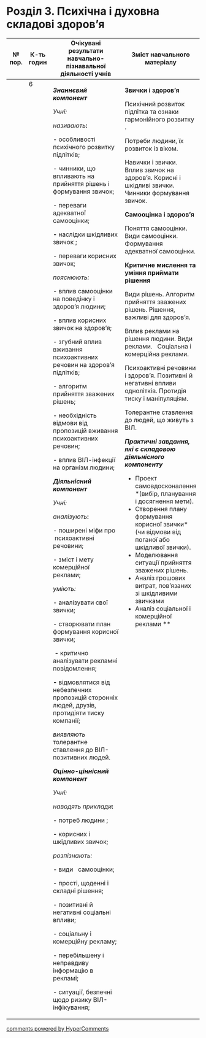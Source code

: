 <div id="hypercomments_widget" class="js-hypercomments-widget invisible"></div>

# Розділ 3. Психічна і духовна складові здоров’я

<table>
  <tr>
    <td width="10%" align="center"><b>№ пор.</b></td>
    <td width="10%" align="center"><b>К-ть годин</b></td>
    <td width="40%" align="center"><b>Очікувані результати навчально-пізнавальної діяльності учнів</b></td>
    <td width="40%" align="center"><b>Зміст навчального матеріалу</b></td>
  </tr>
<tbody>
  <tr>
<td width="10%" style="vertical-align:top !important;"></td>
<td width="10%" style="vertical-align:top !important;">6</td>
    <td width="40%" style="vertical-align:top !important;">
<p><strong><em>Знаннєвий компонент</em></strong></p>
<p><em>Учні:</em></p>
<p><em>називають</em><strong>: </strong></p>
<p>- особливості психічного розвитку підлітків;</p>
<p>- чинники, що впливають на прийняття рішень і формування звичок;</p>
<p>- переваги адекватної самооцінки;</p>
<p><strong>- </strong>наслідки шкідливих звичок ;</p>
<p>- переваги корисних звичок;</p>
<p><em>пояснюють:</em> &nbsp;</p>
<p>- вплив самооцінки на поведінку і здоров&rsquo;я людини;</p>
<p>- вплив корисних звичок на здоров&rsquo;я;</p>
<p>- згубний вплив вживання психоактивних речовин на здоров&rsquo;я підлітків;</p>
<p>- алгоритм прийняття зважених рішень;&nbsp;</p>
<p>- необхідність відмови від пропозицій вживання психоактивних речовин;</p>
<p>- вплив ВІЛ-інфекції на організм людини;</p>
<p><strong><em>Діяльнісний компонент</em></strong></p>
<p><em>Учні:</em></p>
<p><em>аналізують</em><strong>: </strong></p>
<p>- поширені міфи про &nbsp;психоактивні речовини;</p>
<p>- зміст і мету комерційної реклами; &nbsp;</p>
<p><em>уміють:</em></p>
<p>- аналізувати свої звички;</p>
<p>- створювати план формування корисної звички;</p>
<p><strong>&nbsp;- </strong>критично аналізувати рекламні повідомлення;</p>
<p><strong>- </strong>відмовлятися від небезпечних пропозицій сторонніх людей, друзів, протидіяти тиску компанії;</p>
<p><em>виявляють </em>толерантне ставлення до ВІЛ-позитивних людей.</p>
<p><strong><em>Оцінно-ціннісний компонент</em></strong></p>
<p><em>Учні:</em></p>
<p><em>наводять приклади</em><strong>: </strong></p>
<p>- потреб людини ;</p>
<p><strong>- </strong>корисних і шкідливих звичок;</p>
<p><em>розпізнають:</em></p>
<p><em>- </em>види&nbsp;&nbsp; самооцінки;</p>
<p>- прості, щоденні і складні рішення;</p>
<p>- позитивні й негативні соціальні впливи;</p>
<p>- соціальну і комерційну рекламу;</p>
<p>- перебільшену і неправдиву інформацію в рекламі;&nbsp;</p>
<p>- ситуації, безпечні щодо ризику ВІЛ-інфікування;</p>
</td>
    <td width="40%" style="vertical-align:top !important;">
<p><strong>Звички і здоров&rsquo;я</strong></p>
<p>Психічний розвиток підлітка та ознаки гармонійного розвитку .</p>
<p>Потреби людини, їх розвиток із віком.</p>
<p>Навички і звички. Вплив звичок на здоров&rsquo;я. Корисні і шкідливі звички. Чинники формування звичок.</p>
<p><strong>Самооцінка і здоров&rsquo;я</strong></p>
<p>Поняття самооцінки. Види самооцінки. Формування адекватної самооцінки.</p>
<p><strong>Критичне мислення та уміння приймати рішення</strong></p>
<p>Види рішень. Алгоритм прийняття зважених рішень. Рішення, важливі для здоров&rsquo;я.</p>
<p>Вплив реклами на рішення людини. Види реклами. &nbsp;&nbsp;Соціальна і комерційна реклами.</p>
<p>Психоактивні речовини і здоров&rsquo;я. Позитивні й негативні впливи однолітків. Протидія тиску і маніпуляціям.</p>
<p>Толерантне ставлення до людей, що живуть з ВІЛ.</p>
<p><strong><em>Практичні завдання, які є складовою діяльнісного компоненту</em></strong></p>
<ul>
<li>Проект самовдосконалення *(вибір, планування і досягнення мети).</li>
<li>Створення плану формування корисної звички* (чи відмови від поганої або шкідливої звички).</li>
<li>Моделювання ситуації прийняття зважених рішень.</li>
<li>Аналіз грошових витрат, пов&rsquo;язаних зі шкідливими звичками</li>
<li>Аналіз соціальної і комерційної реклами **</li>
</ul>
</td>
  </tr>
</tbody>
</table>

<div class="js-hypercomments-container">
<a href="http://hypercomments.com" class="hc-link" title="comments widget">comments powered by HyperComments</a>
</div>